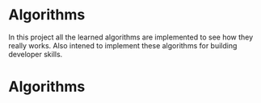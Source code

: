 # Algorithms
In this project all the learned algorithms are implemented to see how they really works. Also intened to implement these algorithms for building developer skills.  
# Algorithms
